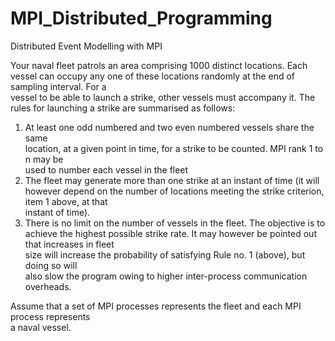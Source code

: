 # MPI_Distributed_Programming

Distributed	Event	Modelling with	MPI

Your	naval	fleet	patrols	an	area	comprising	1000 distinct locations.	Each	vessel	can	
occupy	any	one	of	these	locations	randomly at	the	end	of	sampling	interval.	For	a	
vessel	to	be	able	to	launch	a	strike,	other	vessels	must	accompany	it.	The	rules	for	
launching	a	strike	are	summarised	as	follows:
1. At	least	one	odd	numbered	and	two	even	numbered vessels share	the	same	
location,	at	a	given	point	in	time,	for	a	strike	to	be	counted. MPI	rank	1 to	n may	be	
used	to	number	each	vessel	in	the	fleet
2. The	fleet	may	generate	more	than	one	strike	at	an	instant	of	time	(it	will	however	
depend	on	the	number	of	locations	meeting	the	strike	criterion,	item	1	above, at	that	
instant	of	time).
3. There	is	no	limit	on	the	number	of	vessels	in	the	fleet.	The	objective	is	to	achieve	the	
highest	possible	strike	rate.		It	may	however	be	pointed	out	that	increases	in	fleet	
size	will	increase	the	probability	of	satisfying	Rule	no.	1	(above),	but	doing	so	will	
also	slow	the	program	owing	to	higher	inter-process	communication	overheads.

Assume	that	a	set	of	MPI	processes	represents	the	fleet	and	each	MPI	process	represents	
a	naval	vessel.
